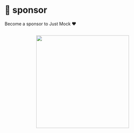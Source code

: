 # :see_no_evil: sponsor

Become a sponsor to Just Mock :heart:

##

<img src="/images/more/donate.jpg" width="300px" style="vertical-align: top;margin: auto;display: block;">
